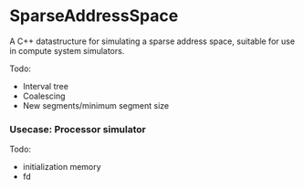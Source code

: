 # SparseAddressSpace
A C++ datastructure for simulating a sparse address space, suitable for use in compute system simulators.

Todo:
- Interval tree
- Coalescing
- New segments/minimum segment size

### Usecase: Processor simulator

Todo:
* initialization memory
* fd
